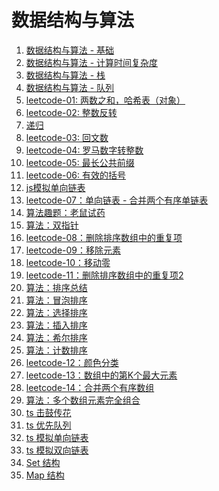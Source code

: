 <!--
 * @Descripttion: 数据结构与算法路径
 * @Author: tom-z(spirit108@foxmail.com)
 * @Date: 2020-02-15 23:07:36
 * @LastEditors: tom-z(spirit108@foxmail.com)
 * @LastEditTime: 2020-05-17 19:41:00
 -->

# 数据结构与算法
1. [数据结构与算法 - 基础](./1812/01.md)
2. [数据结构与算法 - 计算时间复杂度](./1812/02.md)
3. [数据结构与算法 - 栈](./1812/03.md)
4. [数据结构与算法 - 队列](./1812/04.md)
5. [leetcode-01: 两数之和，哈希表（对象）](./1904/190401.md)
6. [leetcode-02: 整数反转](./1904/190402.md)
7. [递归](./1807/180701.md)
8. [leetcode-03: 回文数](./1904/190403.md)
9. [leetcode-04: 罗马数字转整数](./1904/190404.md)
10. [leetcode-05: 最长公共前缀](./1904/190405.md)
11. [leetcode-06: 有效的括号](./1904/190406.md)
12. [js模拟单向链表](./1904/190407.md)
13. [leetcode-07：单向链表 - 合并两个有序单链表](./1904/190408.md)
14. [算法趣题：老鼠试药](./1904/190409.md)
15. [算法：双指针](./1904/190410.md)
16. [leetcode-08：删除排序数组中的重复项](./1904/190411.md)
17. [leetcode-09：移除元素](./1904/190412.md)
18. [leetcode-10：移动零](./1904/190413.md)
19. [leetcode-11：删除排序数组中的重复项2](./1904/190414.md)
20. [算法：排序总结](./1904/190415.md)
21. [算法：冒泡排序](./1904/190416.md)
22. [算法：选择排序](./1904/190417.md)
22. [算法：插入排序](./1904/190418.md)
23. [算法：希尔排序](./1904/190419.md)
24. [算法：计数排序](./1904/190420.md)
25. [leetcode-12：颜色分类](./1904/190421.md)
26. [leetcode-13：数组中的第K个最大元素](./1904/190422.md)
27. [leetcode-14：合并两个有序数组](./1904/190423.md)
28. [算法：多个数组元素完全组合](./1904/190424.md)
29. [ts 击鼓传花](./2005/200501.md)
30. [ts 优先队列](./2005/200502.md)
31. [ts 模拟单向链表](./2005/200503.md)
32. [ts 模拟双向链表](./2005/200504.md)
33. [Set 结构](./2005/200504.md)
34. [Map 结构](./2005/200505.md)